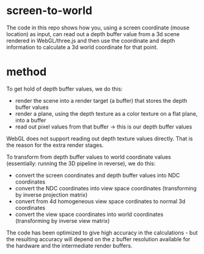 # screen-to-world

The code in this repo shows how you, using a screen coordinate (mouse location) as input, can read out a depth buffer value from a 3d scene rendered in WebGL/three.js and then use the coordinate and depth information to calculate a 3d world coordinate for that point.

# method

To get hold of depth buffer values, we do this:

- render the scene into a render target (a buffer) that stores the depth buffer values
- render a plane, using the depth texture as a color texture on a flat plane, into a buffer
- read out pixel values from that buffer -> this is our depth buffer values

WebGL does not support reading out depth texture values directly. That is the reason for the extra render stages.

To transform from depth buffer values to world coordinate values (essentially: running the 3D pipeline in reverse), we do this:

- convert the screen coordinates and depth buffer values into NDC coordinates
- convert the NDC coordinates into view space coordinates (transforming by inverse projection matrix)
- convert from 4d homogeneous view space cordinates to normal 3d coordinates
- convert the view space coordinates into world coordinates (transforming by inverse view matrix)

The code has been optimized to give high accuracy in the calculations - but the resulting accuracy will depend on the z buffer resolution available for the hardware and the intermediate render buffers.
